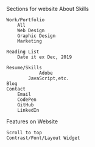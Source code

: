 Sections for website
    About
         Skills

    Work/Portfolio
        All
        Web Design
        Graphic Design
        Marketing

    Reading List
        Date it ex Dec, 2019

    Resume/Skills
                Adobe
            JavaScript,etc.
    Blog
    Contact
        Email
        CodePen
        GitHub
        LinkedIn



Features on Website

    Scroll to top
    Contrast/Font/Layout Widget




